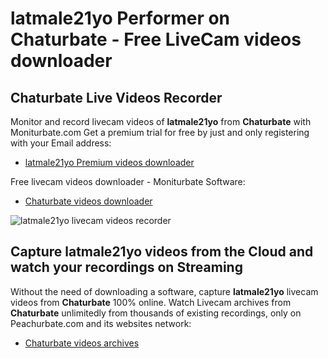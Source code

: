 # latmale21yo Performer on Chaturbate - Free LiveCam videos downloader

## Chaturbate Live Videos Recorder

Monitor and record livecam videos of **latmale21yo** from **Chaturbate** with Moniturbate.com
Get a premium trial for free by just and only registering with your Email address:
* [latmale21yo Premium videos downloader](https://moniturbate.com/request-demo-licence-key.html)

Free livecam videos downloader - Moniturbate Software:
* [Chaturbate videos downloader](https://moniturbate.com/moniturbate-download-software.html)

![latmale21yo livecam videos recorder](https://peachurnet.com/templates/moniturbate-software.png)


## Capture latmale21yo videos from the Cloud and watch your recordings on Streaming

Without the need of downloading a software, capture **latmale21yo** livecam videos from **Chaturbate** 100% online.
Watch Livecam archives from **Chaturbate** unlimitedly from thousands of existing recordings, only on Peachurbate.com and its websites network:
* [Chaturbate videos archives](https://peachurnet.com/)